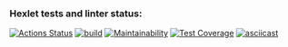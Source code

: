 ### Hexlet tests and linter status:
[![Actions Status](https://github.com/VPactually/java-project-71/actions/workflows/hexlet-check.yml/badge.svg)](https://github.com/VPactually/java-project-71/actions)
[![build](https://github.com/VPactually/java-project-71/actions/workflows/build.yml/badge.svg)](https://github.com/VPactually/java-project-71/actions/workflows/build.yml)
[![Maintainability](https://api.codeclimate.com/v1/badges/179a176edd48beeb9c77/maintainability)](https://codeclimate.com/github/VPactually/java-project-71/maintainability)
[![Test Coverage](https://api.codeclimate.com/v1/badges/179a176edd48beeb9c77/test_coverage)](https://codeclimate.com/github/VPactually/java-project-71/test_coverage)
[![asciicast](https://asciinema.org/a/6jVMNB2XAi3gYS0EMGpBocFBD.svg)](https://asciinema.org/a/6jVMNB2XAi3gYS0EMGpBocFBD)
